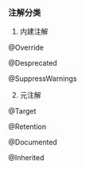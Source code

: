 ### 注解分类
1. 内建注解

@Override

@Desprecated

@SuppressWarnings

2. 元注解

@Target 

@Retention

@Documented

@Inherited
